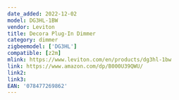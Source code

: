 ```yaml
---
date_added: 2022-12-02
model: DG3HL-1BW
vendor: Leviton 
title: Decora Plug-In Dimmer
category: dimmer
zigbeemodel: ['DG3HL']
compatible: [z2m]
mlink: https://www.leviton.com/en/products/dg3hl-1bw
link: https://www.amazon.com/dp/B000U39QWU/
link2: 
link3: 
EAN: '078477269862'
---
```

